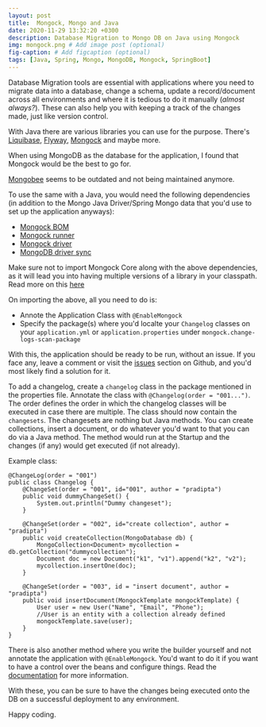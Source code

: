 ```yaml
---
layout: post
title:  Mongock, Mongo and Java
date: 2020-11-29 13:32:20 +0300
description: Database Migration to Mongo DB on Java using Mongock
img: mongock.png # Add image post (optional)
fig-caption: # Add figcaption (optional)
tags: [Java, Spring, Mongo, MongoDB, Mongock, SpringBoot]
---
```

Database Migration tools are essential with applications where you need to migrate data into a database, change a schema, update a record/document across all environments and where it is tedious to do it manually (_almost always?_). These can also help you with keeping a track of the changes made, just like version control.

With Java there are various libraries you can use for the purpose. There's [Liquibase](https://www.liquibase.org/), [Flyway](https://flywaydb.org/), [Mongock](https://github.com/cloudyrock/mongock) and maybe more.

When using MongoDB as the database for the application, I found that Mongock would be the best to go for.

[Mongobee](https://github.com/mongobee/mongobee) seems to be outdated and not being maintained anymore.

To use the same with a Java, you would need the following dependencies (in addition to the Mongo Java Driver/Spring Mongo data that you'd use to set up the application anyways):
* [Mongock BOM](https://mvnrepository.com/artifact/com.github.cloudyrock.mongock/mongock-bom)
* [Mongock runner](https://mvnrepository.com/artifact/com.github.cloudyrock.mongock/mongock)
* [Mongock driver](https://mvnrepository.com/artifact/com.github.cloudyrock.mongock/mongock-spring-v5)
* [MongoDB driver sync](https://mvnrepository.com/artifact/org.mongodb/mongodb-driver-sync)

Make sure not to import Mongock Core along with the above dependencies, as it will lead you into having multiple versions of a library in your classpath. Read more on this [here](https://github.com/cloudyrock/mongock/issues/274)

On importing the above, all you need to do is:
* Annote the Application Class with `@EnableMongock`
* Specify the package(s) where you'd localte your `Changelog` classes on your `application.yml` or `application.properties` under `mongock.change-logs-scan-package`

With this, the application should be ready to be run, without an issue. If you face any, leave a comment or visit the [issues](https://github.com/cloudyrock/mongock/issues) section on Github, and you'd most likely find a solution for it.

To add a changelog, create a `changelog` class in the package mentioned in the properties file. Annotate the class with `@Changelog(order = "001...")`. The order defines the order in which the changelog classes will be executed in case there are multiple. The class should now contain the `changesets`. The changesets are nothing but Java methods. You can create collections, insert a document, or do whatever you'd want to that you can do via a Java method. The method would run at the Startup and the changes (if any) would get executed (if not already).

Example class:

```
@ChangeLog(order = "001")
public class Changelog {
    @ChangeSet(order = "001", id="001", author = "pradipta")
    public void dummyChangeSet() {
        System.out.println("Dummy changeset");
    }

    @ChangeSet(order = "002", id="create collection", author = "pradipta")
    public void createCollection(MongoDatabase db) {
        MongoCollection<Document> mycollection = db.getCollection("dummycollection");
        Document doc = new Document("k1", "v1").append("k2", "v2");
        mycollection.insertOne(doc);
    }

    @ChangeSet(order = "003", id = "insert document", author = "pradipta")
    public void insertDocument(MongockTemplate mongockTemplate) {
        User user = new User("Name", "Email", "Phone");
        //User is an entity with a collection already defined
        mongockTemplate.save(user);
    }
}
```

There is also another method where you write the builder yourself and not annotate the application with `@EnableMongock`. You'd want to do it if you want to have a control over the beans and configure things. Read the [documentation](https://www.mongock.io/quick-start) for more information.

With these, you can be sure to have the changes being executed onto the DB on a successful deployment to any environment.

Happy coding.